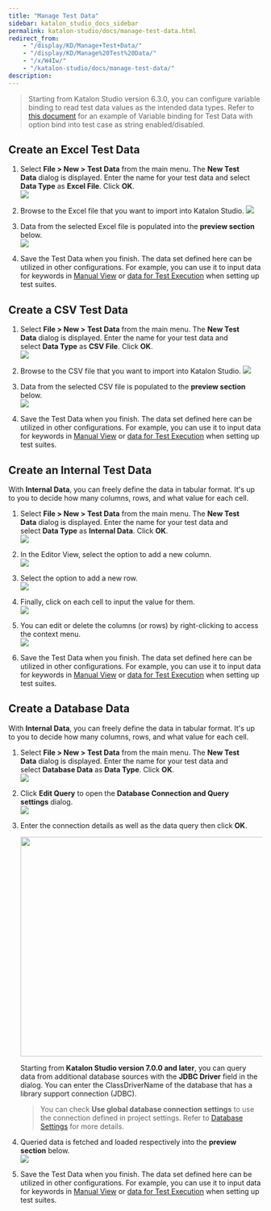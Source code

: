 ```yaml
---
title: "Manage Test Data" 
sidebar: katalon_studio_docs_sidebar
permalink: katalon-studio/docs/manage-test-data.html 
redirect_from:
    - "/display/KD/Manage+Test+Data/"
    - "/display/KD/Manage%20Test%20Data/"
    - "/x/W4Iw/"
    - "/katalon-studio/docs/manage-test-data/"
description: 
---
```

> Starting from Katalon Studio version 6.3.0, you can configure variable binding to read test data values as the intended data types. Refer to [this document](https://docs.katalon.com/katalon-studio/docs/bind-as-string.html) for an example of Variable binding for Test Data with option bind into test case as string enabled/disabled.

Create an Excel Test Data
-------------------------

1.  Select **File > New > Test Data** from the main menu. The **New Test Data** dialog is displayed. Enter the name for your test data and select **Data Type** as **Excel File**. Click **OK**.  
    ![](https://github.com/katalon-studio/docs-images/raw/master/katalon-studio/docs/manage-test-data/image2017-1-24-153A593A35.png)

2.  Browse to the Excel file that you want to import into Katalon Studio.
    ![](https://github.com/katalon-studio/docs-images/raw/master/katalon-studio/docs/manage-test-data/image2017-1-24-163A53A30.png)

3.  Data from the selected Excel file is populated into the **preview section** below.  
    ![](https://github.com/katalon-studio/docs-images/raw/master/katalon-studio/docs/manage-test-data/image2017-1-24-163A173A6.png)

4.  Save the Test Data when you finish. The data set defined here can be utilized in other configurations. For example, you can use it to input data for keywords in [Manual View](/display/KD/Manual+View) or [data for Test Execution](https://docs.katalon.com/katalon-studio/docs/run-test-case-external-data.html#manage-data-binding) when setting up test suites.

Create a CSV Test Data
----------------------

1.  Select **File > New > Test Data** from the main menu. The **New Test Data** dialog is displayed. Enter the name for your test data and select **Data Type** as **CSV File**. Click **OK**.  
    ![](https://github.com/katalon-studio/docs-images/raw/master/katalon-studio/docs/manage-test-data/image2017-1-24-163A233A37.png)

2.  Browse to the CSV file that you want to import into Katalon Studio.
    ![](https://github.com/katalon-studio/docs-images/raw/master/katalon-studio/docs/manage-test-data/image2017-1-24-163A283A34.png)

3.  Data from the selected CSV file is populated to the **preview section** below.  
    ![](https://github.com/katalon-studio/docs-images/raw/master/katalon-studio/docs/manage-test-data/image2017-1-24-163A293A15.png)

4. Save the Test Data when you finish. The data set defined here can be utilized in other configurations. For example, you can use it to input data for keywords in [Manual View](/display/KD/Manual+View) or [data for Test Execution](/x/7AAM) when setting up test suites.

Create an Internal Test Data
----------------------------

With **Internal Data**, you can freely define the data in tabular format. It's up to you to decide how many columns, rows, and what value for each cell.

1.  Select **File > New > Test Data** from the main menu. The **New Test Data** dialog is displayed. Enter the name for your test data and select **Data Type** as **Internal Data**. Click **OK**.  
    ![](https://github.com/katalon-studio/docs-images/raw/master/katalon-studio/docs/manage-test-data/image2017-2-6-103A293A29.png)

2.  In the Editor View, select the option to add a new column.  
    ![](https://github.com/katalon-studio/docs-images/raw/master/katalon-studio/docs/manage-test-data/image2017-2-6-103A373A52.png)

3.  Select the option to add a new row.  
    ![](https://github.com/katalon-studio/docs-images/raw/master/katalon-studio/docs/manage-test-data/image2017-2-6-103A413A42.png)

4.  Finally, click on each cell to input the value for them.  
    ![](https://github.com/katalon-studio/docs-images/raw/master/katalon-studio/docs/manage-test-data/image2017-2-6-103A433A5.png)
      
    
5.  You can edit or delete the columns (or rows) by right-clicking to access the context menu.  
    ![](https://github.com/katalon-studio/docs-images/raw/master/katalon-studio/docs/manage-test-data/image2017-2-6-103A443A41.png)

6. Save the Test Data when you finish. The data set defined here can be utilized in other configurations. For example, you can use it to input data for keywords in [Manual View](/display/KD/Manual+View) or [data for Test Execution](/x/7AAM) when setting up test suites.

Create a Database Data
----------------------

With **Internal Data**, you can freely define the data in tabular format. It's up to you to decide how many columns, rows, and what value for each cell.

1.  Select **File > New > Test Data** from the main menu. The **New Test Data** dialog is displayed. Enter the name for your test data and select **Database Data** as **Data Type**. Click **OK**.  
    ![](https://github.com/katalon-studio/docs-images/raw/master/katalon-studio/docs/manage-test-data/image2017-2-6-103A583A56.png)

2.  Click **Edit Query** to open the **Database Connection and Query settings** dialog.  
    ![](https://github.com/katalon-studio/docs-images/raw/master/katalon-studio/docs/manage-test-data/image2017-2-6-113A63A11.png)

3.  Enter the connection details as well as the data query then click **OK**.  

    <img src="https://github.com/katalon-studio/docs-images/raw/master/katalon-studio/docs/manage-test-data/newui.png" width="796" height="436">

    Starting from **Katalon Studio version 7.0.0 and later**, you can query data from additional database sources with the **JDBC Driver** field in the dialog. You can enter the ClassDriverName of the database that has a library support connection (JDBC).

    > You can check **Use global database connection settings** to use the connection defined in project settings. Refer to [Database Settings](/display/KD/Database+Settings) for more details.

4.  Queried data is fetched and loaded respectively into the **preview section** below.  
    ![](https://github.com/katalon-studio/docs-images/raw/master/katalon-studio/docs/manage-test-data/image2017-2-6-113A193A41.png)

5. Save the Test Data when you finish. The data set defined here can be utilized in other configurations. For example, you can use it to input data for keywords in [Manual View](/display/KD/Manual+View) or [data for Test Execution](/x/7AAM) when setting up test suites.
